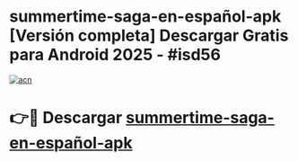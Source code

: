 # summertime-saga-en-español-apk  [Versión completa] Descargar Gratis para Android 2025 - #isd56

[![acn](https://github.com/user-attachments/assets/0f9c940e-d8b0-45ae-aac7-cd30a18b3e1c)](https://apps.freeplayer.one?title=summertime-saga-en-español-apk&ref=9F)

# 👉🔴 Descargar [summertime-saga-en-español-apk](https://apps.freeplayer.one?title=summertime-saga-en-español-apk&ref=9F)
